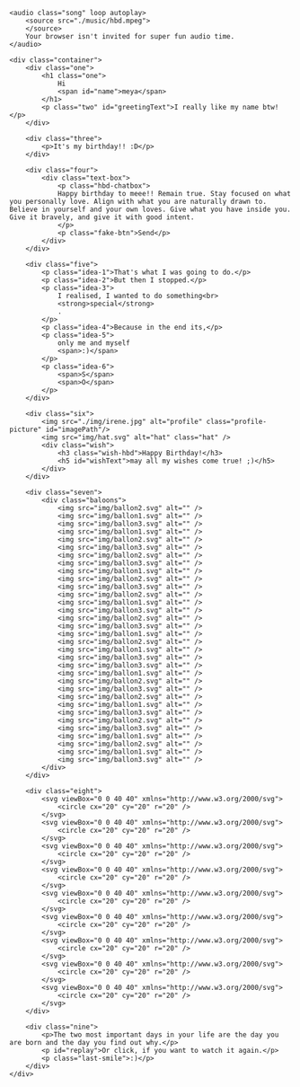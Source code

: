 <!DOCTYPE html>
<html lang="en">

<head>
  <meta charset="UTF-8" />
  <meta name="viewport" content="width=device-width, initial-scale=1.0" />
  <meta http-equiv="X-UA-Compatible" content="ie=edge" />
  <link rel="shortcut icon" type="image/png" href="img/favicon.png" />
  <title>Happy Birthday!!! :)</title>
  <!-- Google Font -->
  <link rel="preconnect" href="https://fonts.googleapis.com">
  <link rel="preconnect" href="https://fonts.gstatic.com" crossorigin>
  <link href="https://fonts.googleapis.com/css2?family=Poppins:wght@300;400&display=swap" rel="stylesheet">
  <!-- My Style -->
  <link rel="stylesheet" href="./style/main.css" />
</head>

<body>

    <audio class="song" loop autoplay>
        <source src="./music/hbd.mpeg">
        </source>
        Your browser isn't invited for super fun audio time.
    </audio>

    <div class="container">
        <div class="one">
            <h1 class="one">
                Hi
                <span id="name">meya</span>
            </h1>
            <p class="two" id="greetingText">I really like my name btw!</p>
        </div>

        <div class="three">
            <p>It's my birthday!! :D</p>
        </div>

        <div class="four">
            <div class="text-box">
                <p class="hbd-chatbox">
                Happy birthday to meee!! Remain true. Stay focused on what you personally love. Align with what you are naturally drawn to. Believe in yourself and your own loves. Give what you have inside you. Give it bravely, and give it with good intent.
                </p>
                <p class="fake-btn">Send</p>
            </div>
        </div>

        <div class="five">
            <p class="idea-1">That's what I was going to do.</p>
            <p class="idea-2">But then I stopped.</p>
            <p class="idea-3">
                I realised, I wanted to do something<br>
                <strong>special</strong>
                .
            </p>
            <p class="idea-4">Because in the end its,</p>
            <p class="idea-5">
                only me and myself
                <span>:)</span>
            </p>
            <p class="idea-6">
                <span>S</span>
                <span>O</span>
            </p>
        </div>

        <div class="six">
            <img src="./img/irene.jpg" alt="profile" class="profile-picture" id="imagePath"/>
            <img src="img/hat.svg" alt="hat" class="hat" />
            <div class="wish">
                <h3 class="wish-hbd">Happy Birthday!</h3>
                <h5 id="wishText">may all my wishes come true! ;)</h5>
            </div>
        </div>

        <div class="seven">
            <div class="baloons">
                <img src="img/ballon2.svg" alt="" />
                <img src="img/ballon1.svg" alt="" />
                <img src="img/ballon3.svg" alt="" />
                <img src="img/ballon1.svg" alt="" />
                <img src="img/ballon2.svg" alt="" />
                <img src="img/ballon3.svg" alt="" />
                <img src="img/ballon2.svg" alt="" />
                <img src="img/ballon3.svg" alt="" />
                <img src="img/ballon1.svg" alt="" />
                <img src="img/ballon2.svg" alt="" />
                <img src="img/ballon3.svg" alt="" />
                <img src="img/ballon2.svg" alt="" />
                <img src="img/ballon1.svg" alt="" />
                <img src="img/ballon3.svg" alt="" />
                <img src="img/ballon2.svg" alt="" />
                <img src="img/ballon3.svg" alt="" />
                <img src="img/ballon1.svg" alt="" />
                <img src="img/ballon2.svg" alt="" />
                <img src="img/ballon1.svg" alt="" />
                <img src="img/ballon3.svg" alt="" />
                <img src="img/ballon3.svg" alt="" />
                <img src="img/ballon1.svg" alt="" />
                <img src="img/ballon2.svg" alt="" />
                <img src="img/ballon3.svg" alt="" />
                <img src="img/ballon2.svg" alt="" />
                <img src="img/ballon1.svg" alt="" />
                <img src="img/ballon3.svg" alt="" />
                <img src="img/ballon2.svg" alt="" />
                <img src="img/ballon3.svg" alt="" />
                <img src="img/ballon1.svg" alt="" />
                <img src="img/ballon2.svg" alt="" />
                <img src="img/ballon1.svg" alt="" />
                <img src="img/ballon3.svg" alt="" />
            </div>
        </div>

        <div class="eight">
            <svg viewBox="0 0 40 40" xmlns="http://www.w3.org/2000/svg">
                <circle cx="20" cy="20" r="20" />
            </svg>
            <svg viewBox="0 0 40 40" xmlns="http://www.w3.org/2000/svg">
                <circle cx="20" cy="20" r="20" />
            </svg>
            <svg viewBox="0 0 40 40" xmlns="http://www.w3.org/2000/svg">
                <circle cx="20" cy="20" r="20" />
            </svg>
            <svg viewBox="0 0 40 40" xmlns="http://www.w3.org/2000/svg">
                <circle cx="20" cy="20" r="20" />
            </svg>
            <svg viewBox="0 0 40 40" xmlns="http://www.w3.org/2000/svg">
                <circle cx="20" cy="20" r="20" />
            </svg>
            <svg viewBox="0 0 40 40" xmlns="http://www.w3.org/2000/svg">
                <circle cx="20" cy="20" r="20" />
            </svg>
            <svg viewBox="0 0 40 40" xmlns="http://www.w3.org/2000/svg">
                <circle cx="20" cy="20" r="20" />
            </svg>
            <svg viewBox="0 0 40 40" xmlns="http://www.w3.org/2000/svg">
                <circle cx="20" cy="20" r="20" />
            </svg>
            <svg viewBox="0 0 40 40" xmlns="http://www.w3.org/2000/svg">
                <circle cx="20" cy="20" r="20" />
            </svg>
        </div>

        <div class="nine">
            <p>The two most important days in your life are the day you are born and the day you find out why.</p>
            <p id="replay">Or click, if you want to watch it again.</p>
            <p class="last-smile">:)</p>
        </div>
    </div>

</body>
    <!-- Greensock -->
    <script src="https://cdnjs.cloudflare.com/ajax/libs/gsap/3.11.5/gsap.min.js"></script>
    <!-- Sweetalert -->
    <script src="https://cdn.jsdelivr.net/npm/sweetalert2@11"></script>
    <script type="application/javascript" src="./script/main.js"></script>

</html>
